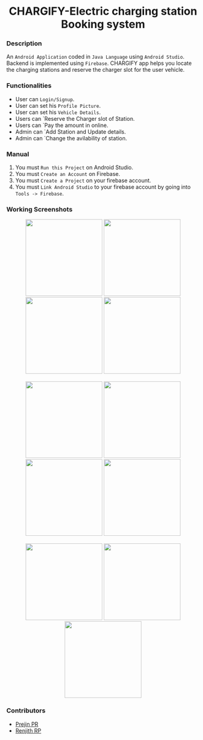 <h1 align="center">CHARGIFY-Electric charging station Booking system</h1>

### Description
An `Android Application` coded in `Java Language` using `Android Studio`. Backend is implemented using `Firebase`. CHARGIFY app helps you locate the charging stations and reserve the charger slot for the user vehicle.

### Functionalities
- User can `Login/Signup`.
- User can set his `Profile Picture`.
- User can set his `Vehicle Details`.
- Users can `Reserve the Charger slot of Station.
- Users can `Pay the amount in online.
- Admin can `Add Station and Update details.
- Admin can `Change the avilability of station.

### Manual
1) You must `Run this Project` on Android Studio.
2) You must `Create an Account` on Firebase.
3) You must `Create a Project` on your firebase account.
4) You must `Link Android Studio` to your firebase account by going into `Tools -> Firebase`.

### Working Screenshots
<div align="center">
  <img src = "https://github.com/prejin2310/Ev-Charging-App/blob/8bb9abe5c93f17f0887feb8d11d93dcff1a7b3af/Screenshots/reg.png" alt = "" width="200px"/>
  <img src = "https://github.com/prejin2310/Ev-Charging-App/blob/8bb9abe5c93f17f0887feb8d11d93dcff1a7b3af/Screenshots/login.png" alt = "" width="200px"/>
  <img src = "https://github.com/prejin2310/Ev-Charging-App/blob/8bb9abe5c93f17f0887feb8d11d93dcff1a7b3af/Screenshots/home.png" alt = "" width="200px"/>
  <img src = "[https://github.com/prejin2310/Ev-Charging-App/blob/8bb9abe5c93f17f0887feb8d11d93dcff1a7b3af/Screenshots/sta.png" alt = "" width="200px"/>
</div>
<br/>
<div align="center">
  <img src = "https://github.com/prejin2310/Ev-Charging-App/blob/8bb9abe5c93f17f0887feb8d11d93dcff1a7b3af/Screenshots/ev.png" alt = "" width="200px"/>
  <img src = "https://github.com/prejin2310/Ev-Charging-App/blob/8bb9abe5c93f17f0887feb8d11d93dcff1a7b3af/Screenshots/slot.png" alt = "" width="200px"/>
  <img src = "https://github.com/prejin2310/Ev-Charging-App/blob/8bb9abe5c93f17f0887feb8d11d93dcff1a7b3af/Screenshots/paym.png" alt = "" width="200px"/>
  <img src = "https://github.com/prejin2310/Ev-Charging-App/blob/8bb9abe5c93f17f0887feb8d11d93dcff1a7b3af/Screenshots/bank.png" alt = "" width="200px"/>
</div>
<br/>
<div align="center">
  <img src = "https://github.com/prejin2310/Ev-Charging-App/blob/8bb9abe5c93f17f0887feb8d11d93dcff1a7b3af/Screenshots/recipt.png" alt = "" width="200px"/>
  <img src = "https://github.com/prejin2310/Ev-Charging-App/blob/3df76d58c2078640b010576e0000ca7b3d78a6d7/Screenshots/admin.png" alt = "" width="200px"/>
  <img src = "https://github.com/prejin2310/Ev-Charging-App/blob/7c8908155d6eb29b3c822733761d22808ce9cd09/Screenshots/uplo.png" alt = "" width="200px"/>
</div>
  
### Contributors
- [Prejin PR](https://github.com/prejin2310)
- [Renjith RP](https://github.com/Renjith20)
